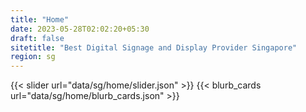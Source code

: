 ```yaml
---
title: "Home"
date: 2023-05-28T02:02:20+05:30
draft: false
sitetitle: "Best Digital Signage and Display Provider Singapore"
region: sg
---
```

{{< slider  url="data/sg/home/slider.json" >}}
{{< blurb_cards url="data/sg/home/blurb_cards.json" >}}
